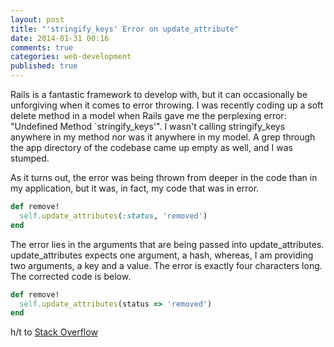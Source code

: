 ```yaml
---
layout: post
title: "'stringify_keys' Error on update_attribute"
date: 2014-01-31 00:16
comments: true
categories: web-development
published: true
---
```

Rails is a fantastic framework to develop with, but it can occasionally be unforgiving when it comes to error throwing. I was recently coding up a soft delete method in a model when Rails gave me the perplexing error: "Undefined Method `stringify_keys'". I wasn't calling stringify_keys anywhere in my method nor was it anywhere in my model. A grep through the app directory of the codebase came up empty as well, and I was stumped.

<!-- more -->

As it turns out, the error was being thrown from deeper in the code than in my application, but it was, in fact, my code that was in error.

``` ruby "The update_attributes method in error"
def remove!
  self.update_attributes(:status, 'removed')
end
```

The error lies in the arguments that are being passed into update_attributes. update_attributes expects one argument, a hash, whereas, I am providing two arguments, a key and a value. The error is exactly four characters long. The corrected code is below.

``` ruby "The corrected update_attributes"
def remove!
  self.update_attributes(status => 'removed')
end
```

h/t to [Stack Overflow](http://stackoverflow.com/questions/7542774/undefined-method-stringify-keys-when-calling-update-attributes)
